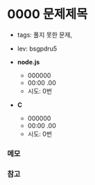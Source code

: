 # 0000 문제제목
 - tags: 풀지 못한 문제,
 - lev: bsgpdru5

- **node.js**
  - 000000
  - 00:00 .00
  - 시도: 0번

- **C**
  - 000000
  - 00:00 .00
  - 시도: 0번

### 메모


### 참고

